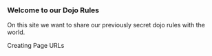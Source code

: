 ### Welcome to our Dojo Rules
On this site we want to share our previously secret dojo rules with the world.

Creating Page URLs
